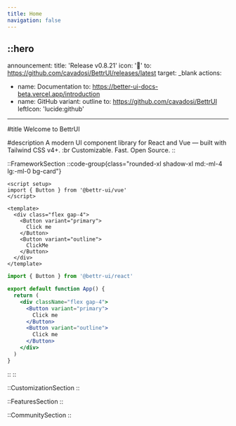 ```yaml
---
title: Home
navigation: false
---
```


::hero
---
announcement:
  title: 'Release v0.8.21'
  icon: '🎉'
  to: https://github.com/cavadosi/BettrUI/releases/latest
  target: _blank
actions:
  - name: Documentation
    to: https://better-ui-docs-beta.vercel.app/introduction
  - name: GitHub
    variant: outline
    to: https://github.com/cavadosi/BettrUI
    leftIcon: 'lucide:github'
---

#title
Welcome to BettrUI


#description
A modern UI component library for React and Vue — built with Tailwind CSS v4+. :br  Customizable. Fast. Open Source.
::

::FrameworkSection
::code-group{class="rounded-xl shadow-xl md:-ml-4 lg:-ml-0 bg-card"}
  ```vue [example.vue]
  <script setup>
  import { Button } from '@bettr-ui/vue'
  </script>
  
  <template>
    <div class="flex gap-4">
      <Button variant="primary">
        Click me
      </Button>
      <Button variant="outline">
        ClickMe
      </Button>
    </div>
  </template>
  ```

  ```jsx [example.tsx]
  import { Button } from '@bettr-ui/react'

  export default function App() {
    return (
      <div className="flex gap-4">
        <Button variant="primary">
          Click me
        </Button>
        <Button variant="outline">
          Click me
        </Button>
      </div>
    )
  }
  ```
::
::

::CustomizationSection
::

::FeaturesSection
::

::CommunitySection
::
